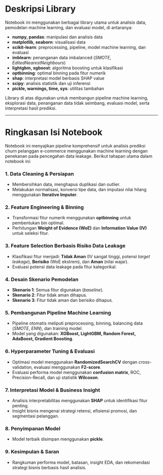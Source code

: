 # Deskripsi Library

Notebook ini menggunakan berbagai library utama untuk analisis data, pemodelan machine learning, dan evaluasi model, di antaranya:

* **numpy, pandas**: manipulasi dan analisis data
* **matplotlib, seaborn**: visualisasi data
* **scikit-learn**: preprocessing, pipeline, model machine learning, dan evaluasi
* **imblearn**: penanganan data imbalanced (*SMOTE*, *EditedNearestNeighbours*)
* **lightgbm, xgboost**: algoritma boosting untuk klasifikasi
* **optbinning**: optimal binning pada fitur numerik
* **shap**: interpretasi model berbasis SHAP value
* **scipy**: analisis statistik dan uji inferensi
* **pickle, warnings, time, sys**: utilitas tambahan

Library di atas digunakan untuk membangun pipeline machine learning, eksplorasi data, penanganan data tidak seimbang, evaluasi model, serta interpretasi hasil prediksi.

---

# Ringkasan Isi Notebook

Notebook ini menyajikan pipeline komprehensif untuk analisis prediksi churn pelanggan e-commerce menggunakan machine learning dengan penekanan pada pencegahan data leakage. Berikut tahapan utama dalam notebook ini:

### 1. Data Cleaning & Persiapan

* Membersihkan data, menghapus duplikasi dan outlier.
* Melakukan normalisasi, konversi tipe data, dan imputasi nilai hilang menggunakan **Iterative Imputer**.

### 2. Feature Engineering & Binning

* Transformasi fitur numerik menggunakan **optbinning** untuk pembentukan bin optimal.
* Perhitungan **Weight of Evidence (WoE)** dan **Information Value (IV)** untuk seleksi fitur.

### 3. Feature Selection Berbasis Risiko Data Leakage

* Klasifikasi fitur menjadi: **Tidak Aman** (IV sangat tinggi, potensi *target leakage*), **Berisiko** (WoE ekstrem), dan **Aman** (nilai wajar).
* Evaluasi potensi data leakage pada fitur kategorikal.

### 4. Desain Skenario Pemodelan

* **Skenario 1**: Semua fitur digunakan (*baseline*).
* **Skenario 2**: Fitur tidak aman dihapus.
* **Skenario 3**: Fitur tidak aman dan berisiko dihapus.

### 5. Pembangunan Pipeline Machine Learning

* Pipeline otomatis meliputi preprocessing, binning, balancing data (*SMOTE*, *ENN*), dan training model.
* Model yang digunakan: **XGBoost, LightGBM, Random Forest, AdaBoost, Gradient Boosting**.

### 6. Hyperparameter Tuning & Evaluasi

* Optimasi model menggunakan **RandomizedSearchCV** dengan cross-validation, evaluasi menggunakan **F2-score**.
* Evaluasi performa model menggunakan **confusion matrix**, ROC, Precision-Recall, dan uji statistik **Wilcoxon**.

### 7. Interpretasi Model & Business Insight

* Analisis interpretabilitas menggunakan **SHAP** untuk identifikasi fitur penting.
* Insight bisnis mengenai strategi retensi, efisiensi promosi, dan segmentasi pelanggan.

### 8. Penyimpanan Model

* Model terbaik disimpan menggunakan **pickle**.

### 9. Kesimpulan & Saran

* Rangkuman performa model, batasan, insight EDA, dan rekomendasi strategi bisnis berbasis hasil analisis.
